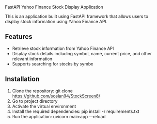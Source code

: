 FastAPI Yahoo Finance Stock Display Application

This is an application built using FastAPI framework that allows users to display stock information using Yahoo Finance API.

## Features

- Retrieve stock information from Yahoo Finance API
- Display stock details including symbol, name, current price, and other relevant information
- Supports searching for stocks by symbo

## Installation

1. Clone the repository:
 git clone https://github.com/soslan94/StockScreen8/
2. Go to project directory
3. Activate the virtual environment
4. Install the required dependencies:
   pip install -r requirements.txt
5. Run the application:
   uvicorn main:app --reload
